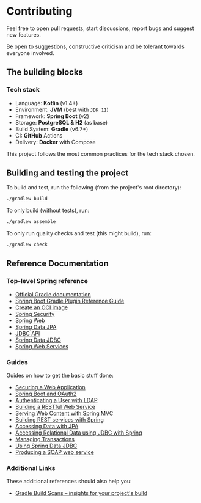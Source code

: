 # Contributing

Feel free to open pull requests, start discussions, report bugs and suggest new features.

Be open to suggestions, constructive criticism and be tolerant towards everyone involved. 

## The building blocks

### Tech stack

  - Language: **Kotlin** (v1.4+)
  - Environment: **JVM** (best with `JDK 11`)
  - Framework: **Spring Boot** (v2)
  - Storage: **PostgreSQL & H2** (as base)
  - Build System: **Gradle** (v6.7+)
  - CI: **GitHub** Actions
  - Delivery: **Docker** with Compose

This project follows the most common practices for the tech stack chosen.

## Building and testing the project

To build and test, run the following (from the project's root directory):

```bash
./gradlew build
```

To only build (without tests), run:

```bash
./gradlew assemble
```

To only run quality checks and test (this might build), run:

```bash
./gradlew check
```

## Reference Documentation

### Top-level Spring reference

* [Official Gradle documentation](https://docs.gradle.org)
* [Spring Boot Gradle Plugin Reference Guide](https://docs.spring.io/spring-boot/docs/2.4.1/gradle-plugin/reference/html/)
* [Create an OCI image](https://docs.spring.io/spring-boot/docs/2.4.1/gradle-plugin/reference/html/#build-image)
* [Spring Security](https://docs.spring.io/spring-boot/docs/2.4.1/reference/htmlsingle/#boot-features-security)
* [Spring Web](https://docs.spring.io/spring-boot/docs/2.4.1/reference/htmlsingle/#boot-features-developing-web-applications)
* [Spring Data JPA](https://docs.spring.io/spring-boot/docs/2.4.1/reference/htmlsingle/#boot-features-jpa-and-spring-data)
* [JDBC API](https://docs.spring.io/spring-boot/docs/2.4.1/reference/htmlsingle/#boot-features-sql)
* [Spring Data JDBC](https://docs.spring.io/spring-data/jdbc/docs/current/reference/html/)
* [Spring Web Services](https://docs.spring.io/spring-boot/docs/2.4.1/reference/htmlsingle/#boot-features-webservices)

### Guides

Guides on how to get the basic stuff done:

* [Securing a Web Application](https://spring.io/guides/gs/securing-web/)
* [Spring Boot and OAuth2](https://spring.io/guides/tutorials/spring-boot-oauth2/)
* [Authenticating a User with LDAP](https://spring.io/guides/gs/authenticating-ldap/)
* [Building a RESTful Web Service](https://spring.io/guides/gs/rest-service/)
* [Serving Web Content with Spring MVC](https://spring.io/guides/gs/serving-web-content/)
* [Building REST services with Spring](https://spring.io/guides/tutorials/bookmarks/)
* [Accessing Data with JPA](https://spring.io/guides/gs/accessing-data-jpa/)
* [Accessing Relational Data using JDBC with Spring](https://spring.io/guides/gs/relational-data-access/)
* [Managing Transactions](https://spring.io/guides/gs/managing-transactions/)
* [Using Spring Data JDBC](https://github.com/spring-projects/spring-data-examples/tree/master/jdbc/basics)
* [Producing a SOAP web service](https://spring.io/guides/gs/producing-web-service/)

### Additional Links

These additional references should also help you:

* [Gradle Build Scans – insights for your project's build](https://scans.gradle.com#gradle)